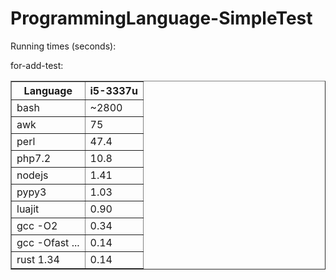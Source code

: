 # ProgrammingLanguage-SimpleTest

Running times (seconds):

<p>for-add-test:</p>

<table border="1">
<tr><th>Language</th><th>i5-3337u</th></tr>
<tr><td>bash</td><td>~2800</td></tr>
<tr><td>awk</td><td>75</td></tr>
<tr><td>perl</td><td>47.4</td></tr>
<tr><td>php7.2</td><td>10.8</td></tr>
<tr><td>nodejs</td><td>1.41</td></tr>
<tr><td>pypy3</td><td>1.03</td></tr>
<tr><td>luajit</td><td>0.90</td></tr>
<tr><td>gcc -O2</td><td>0.34</td></tr>
<tr><td>gcc -Ofast ...</td><td>0.14</td></tr>
<tr><td>rust 1.34</td><td>0.14</td></tr>
</table>
